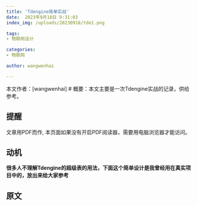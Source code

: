```yaml
---
title: 'Tdengine简单实战'
date:  2023年9月18日 9:31:03
index_img: /uploads/20230918/tde1.png

tags:
- 物联网设计

categories:
- 物联网

author: wangwenhai

---
```

本文作者：[wangwenhai] # 概要：本文主要是一次Tdengine实战的记录，供给参考。
<!-- more -->


## 提醒
文章用PDF而作, 本页面如果没有开启PDF阅读器，需要用电脑浏览器才能访问。

## 动机
**很多人不理解Tdengine的超级表的用法，下面这个简单设计是我曾经用在真实项目中的，放出来给大家参考**

## 原文
<object data="/pdf/TDEngine1.pdf" type="application/pdf" width="100%" height="877px">
